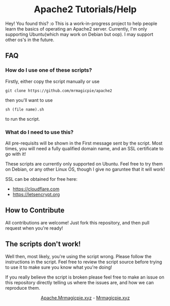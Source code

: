 <h1 align="center">Apache2 Tutorials/Help</h1>

Hey! You found this? :o This is a work-in-progress project to help people learn the basics of operating an Apache2 server. Currently, I'm only supporting Ubuntu(which may work on Debian but oop). I may support other os's in the future.

<h2>FAQ</h2>

<h3>How do I use one of these scripts?</h3>

Firstly, either copy the script manually or use
```
git clone https://github.com/mrmagicpie/apache2
``` 
then you'll want to use 
```
sh (file name).sh
``` 
to run the script.

<h3>What do I need to use this?</h3>

All pre-requisits will be shown in the First message sent by the script. Most times, you will need a fully qualified domain name, and an SSL certificate to go with it! 

These scripts are currently only supported on Ubuntu. Feel free to try them on Debian, or any other Linux OS, though I give no garuntee that it will work!

SSL can be obtained for free here:
- <a href="https://cloudflare.com">https://cloudflare.com</a>
- <a href="https://letsencrypt.org">https://letsencrypt.org</a>

<h2>How to Contribute</h2>

All contributions are welcome! Just fork this repository, and then pull request when you're ready! 

<h2>The scripts don't work!</h2>

Well then, most likely, you're using the script wrong. Please follow the instructions in the script. Feel free to review the script source before trying to use it to make sure you know what you're doing! 

If you really believe the script is broken please feel free to make an issue on this repository directly telling us where the issues are, and how we can reproduce them.

<p align="center"><a href="https://apache.mrmagicpie.xyz">Apache.Mrmagicpie.xyz</a> - <a href="https://mrmagicpie.xyz">Mrmagicpie.xyz</a>
